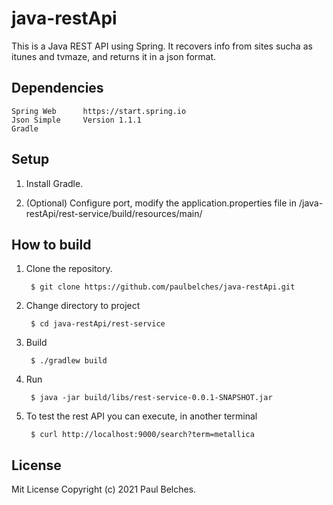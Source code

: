 # java-restApi

This is a Java REST API using Spring. It recovers info from sites sucha as  itunes and tvmaze, and returns it in a json format.

## Dependencies
    Spring Web      https://start.spring.io
    Json Simple     Version 1.1.1
    Gradle

## Setup

1. Install Gradle. 

2. (Optional) Configure port, modify the application.properties file in /java-restApi/rest-service/build/resources/main/

## How to build

1. Clone the repository.

        $ git clone https://github.com/paulbelches/java-restApi.git

2. Change directory to project

        $ cd java-restApi/rest-service

3. Build

        $ ./gradlew build

4. Run

        $ java -jar build/libs/rest-service-0.0.1-SNAPSHOT.jar
          
4. To test the rest API you can execute, in another terminal
        
        $ curl http://localhost:9000/search?term=metallica
          
## License

Mit License Copyright (c) 2021 Paul Belches.